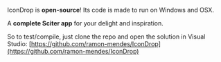 ﻿IconDrop is **open-source**! Its code is made to run on Windows and OSX.

A **complete Sciter app** for your delight and inspiration.

So to test/compile, just clone the repo and open the solution in Visual Studio: [https://github.com/ramon-mendes/IconDrop](https://github.com/ramon-mendes/IconDrop)
